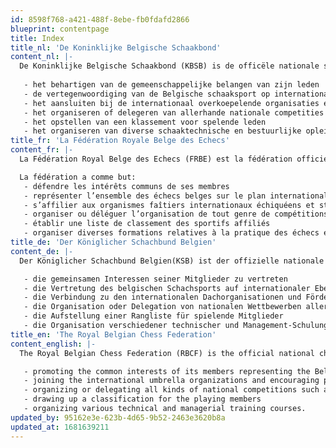 ```yaml
---
id: 8598f768-a421-488f-8ebe-fb0fdafd2866
blueprint: contentpage
title: Index
title_nl: 'De Koninklijke Belgische Schaakbond'
content_nl: |-
  De Koninklijke Belgische Schaakbond (KBSB) is de officële nationale schaakfederatie van België.  Zijn doelstellingen zijn:
   
   - het behartigen van de gemeenschappelijke belangen van zijn leden
   - de vertegenwoordiging van de Belgische schaaksport op internationaal niveau
   - het aansluiten bij de internationaal overkoepelende organisaties en het stimuleren van deelname aan de door hen georganiseerde evenementen
   - het organiseren of delegeren van allerhande nationale competities zoals de Belgische kampioenschappen voor senioren en jeugd, interclub kampioenschappen, de schoolschaak kampioenschappen, internationale open toernooien, …
   - het opstellen van een klassement voor spelende leden
   - het organiseren van diverse schaaktechnische en bestuurlijke opleidingen
title_fr: 'La Fédération Royale Belge des Echecs'
content_fr: |-
  La Fédération Royal Belge des Echecs (FRBE) est la fédération officielle de Belgique.

  La fédération a comme but:
   - défendre les intérêts communs de ses membres
   - représenter l’ensemble des échecs belges sur le plan international
   - s’affilier aux organismes faîtiers internationaux échiquéens et stimuler la participation à leurs organisations
   - organiser ou déléguer l’organisation de tout genre de compétitions nationales; elle organise notamment les championnats de Belgique seniors et de la jeunesse, les championnats de Belgique interclubs, les championnats interscolaires, des tournois open internationaux, ...
   - établir une liste de classement des sportifs affiliés
   - organiser diverses formations relatives à la pratique des échecs et à la gestion.
title_de: 'Der Königlicher Schachbund Belgien'
content_de: |-
  Der Königlicher Schachbund Belgien(KSB) ist der offizielle nationale Schachverband Belgiens. Seine Ziele sind:

   - die gemeinsamen Interessen seiner Mitglieder zu vertreten
   - die Vertretung des belgischen Schachsports auf internationaler Ebene
   - die Verbindung zu den internationalen Dachorganisationen und Förderung der Teilnahme an den von ihnen organisierten Veranstaltungen
   - die Organisation oder Delegation von nationalen Wettbewerben aller Art wie den belgischen Meisterschaften für Senioren und Jugendliche, Interclub-Meisterschaften, Schulschachmeisterschaften, internationalen offenen Turnieren, ...
   - die Aufstellung einer Rangliste für spielende Mitglieder
   - die Organisation verschiedener technischer und Management-Schulungen
title_en: 'The Royal Belgian Chess Federation'
content_english: |-
  The Royal Belgian Chess Federation (RBCF) is the official national ches federation of Belgium.  Its goals are:

   - promoting the common interests of its members representing the Belgian chess sport at international level
   - joining the international umbrella organizations and encouraging participation in the events they organize
   - organizing or delegating all kinds of national competitions such as the Belgian championships for seniors and youth, interclub championships, the school chess championships, international open tournaments, ...
   - drawing up a classification for the playing members
   - organizing various technical and managerial training courses.
updated_by: 95162e3e-623b-4d65-9b52-2463e3620b8a
updated_at: 1681639211
---
```

